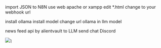 import JSON to N8N
use web apache or xampp edit *.html 
change <webhook> to your webhook url

install ollama install model 
change url ollama in llm model

news feed api by alientvault to LLM send chat Discord

<img src="https://img2.pic.in.th/pic/96d433e556e5489191f9e91520c24f15.png" alt="ๅ" border="0">
